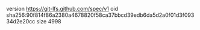 version https://git-lfs.github.com/spec/v1
oid sha256:90f814f86a2380a4678820f58ca37bbcd39edb6da5d2a0f01d3f09334d2e20cc
size 4998
